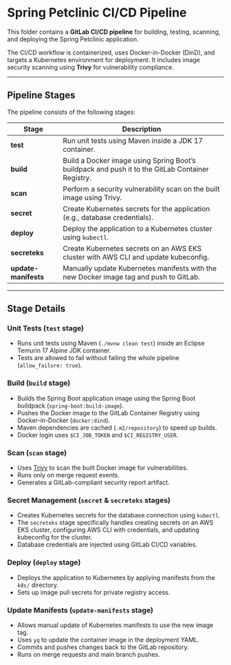 # Spring Petclinic CI/CD Pipeline

This folder contains a **GitLab CI/CD pipeline** for building, testing, scanning, and deploying the Spring Petclinic application.

The CI/CD workflow is containerized, uses Docker-in-Docker (DinD), and targets a Kubernetes environment for deployment. It includes image security scanning using **Trivy** for vulnerability compliance.

---

##  Pipeline Stages

The pipeline consists of the following stages:

| Stage           | Description                                                                                   |
|-----------------|-----------------------------------------------------------------------------------------------|
| **test**        | Run unit tests using Maven inside a JDK 17 container.                                         |
| **build**       | Build a Docker image using Spring Boot’s buildpack and push it to the GitLab Container Registry. |
| **scan**        | Perform a security vulnerability scan on the built image using Trivy.                        |
| **secret**      | Create Kubernetes secrets for the application (e.g., database credentials).                   |
| **deploy**      | Deploy the application to a Kubernetes cluster using `kubectl`.                              |
| **secreteks**   | Create Kubernetes secrets on an AWS EKS cluster with AWS CLI and update kubeconfig.           |
| **update-manifests** | Manually update Kubernetes manifests with the new Docker image tag and push to GitLab.    |

---

##  Stage Details

### Unit Tests (`test` stage)
- Runs unit tests using Maven (`./mvnw clean test`) inside an Eclipse Temurin 17 Alpine JDK container.
- Tests are allowed to fail without failing the whole pipeline (`allow_failure: true`).

### Build (`build` stage)
- Builds the Spring Boot application image using the Spring Boot buildpack (`spring-boot:build-image`).
- Pushes the Docker image to the GitLab Container Registry using Docker-in-Docker (`docker:dind`).
- Maven dependencies are cached (`.m2/repository`) to speed up builds.
- Docker login uses `$CI_JOB_TOKEN` and `$CI_REGISTRY_USER`.

### Scan (`scan` stage)
- Uses [Trivy](https://github.com/aquasecurity/trivy) to scan the built Docker image for vulnerabilities.
- Runs only on merge request events.
- Generates a GitLab-compliant security report artifact.

### Secret Management (`secret` & `secreteks` stages)
- Creates Kubernetes secrets for the database connection using `kubectl`.
- The `secreteks` stage specifically handles creating secrets on an AWS EKS cluster, configuring AWS CLI with credentials, and updating kubeconfig for the cluster.
- Database credentials are injected using GitLab CI/CD variables.

### Deploy (`deploy` stage)
- Deploys the application to Kubernetes by applying manifests from the `k8s/` directory.
- Sets up image pull secrets for private registry access.

### Update Manifests (`update-manifests` stage)
- Allows manual update of Kubernetes manifests to use the new image tag.
- Uses `yq` to update the container image in the deployment YAML.
- Commits and pushes changes back to the GitLab repository.
- Runs on merge requests and main branch pushes.


